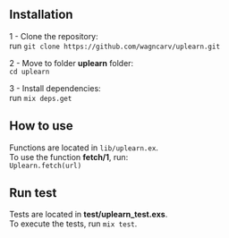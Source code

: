 ## Installation

1 - Clone the repository:  
run `git clone https://github.com/wagncarv/uplearn.git`

2 - Move to folder **uplearn** folder:  
`cd uplearn`

3 - Install dependencies:  
run `mix deps.get`

## How to use
Functions are located in `lib/uplearn.ex`.    
To use the function **fetch/1**, run:  
`Uplearn.fetch(url)`  

## Run test

Tests are located in **test/uplearn_test.exs**.  
To execute the tests, run `mix test`.  
